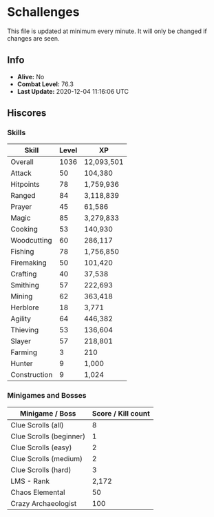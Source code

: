 # Schallenges

This file is updated at minimum every minute. It will only be changed if changes are seen.

## Info

 - **Alive:** No
 - **Combat Level:** 76.3
 - **Last Update:** 2020-12-04 11:16:06 UTC

## Hiscores

### Skills

| Skill | Level | XP |
|--|--|--|
| Overall | 1036 | 12,093,501 |
| Attack | 50 | 104,380 |
| Hitpoints | 78 | 1,759,936 |
| Ranged | 84 | 3,118,839 |
| Prayer | 45 | 61,586 |
| Magic | 85 | 3,279,833 |
| Cooking | 53 | 140,930 |
| Woodcutting | 60 | 286,117 |
| Fishing | 78 | 1,756,850 |
| Firemaking | 50 | 101,420 |
| Crafting | 40 | 37,538 |
| Smithing | 57 | 222,693 |
| Mining | 62 | 363,418 |
| Herblore | 18 | 3,771 |
| Agility | 64 | 446,382 |
| Thieving | 53 | 136,604 |
| Slayer | 57 | 218,801 |
| Farming | 3 | 210 |
| Hunter | 9 | 1,000 |
| Construction | 9 | 1,024 |

### Minigames and Bosses

| Minigame / Boss | Score / Kill count |
|--|--|
| Clue Scrolls (all) | 8 |
| Clue Scrolls (beginner) | 1 |
| Clue Scrolls (easy) | 2 |
| Clue Scrolls (medium) | 2 |
| Clue Scrolls (hard) | 3 |
| LMS - Rank | 2,172 |
| Chaos Elemental | 50 |
| Crazy Archaeologist | 100 |
